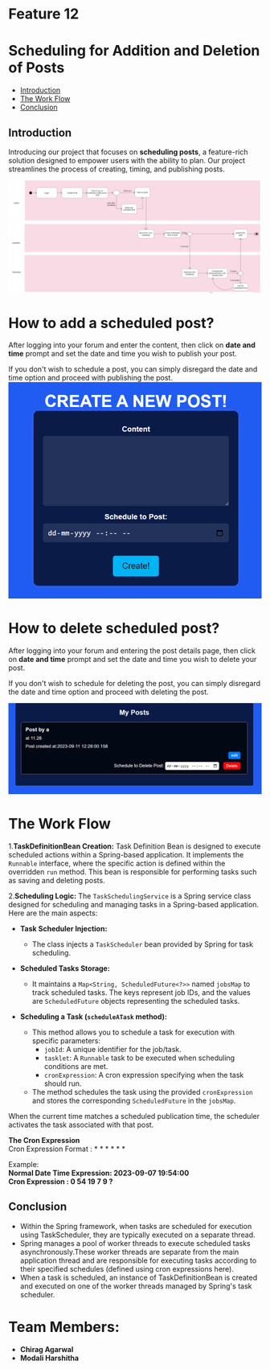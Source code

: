 # Feature 12

# Scheduling for Addition and Deletion of Posts

- [Introduction](#introduction)
- [The Work Flow](#the-work-flow)
- [Conclusion](#conclusion)

## Introduction

Introducing our project that focuses on **scheduling posts**, a feature-rich solution designed to empower users with the ability to plan. Our project streamlines the process of creating, timing, and publishing posts.

![Feature Work Flow](https://github.com/chiragagarwal-j/Feature-12-Scheduling-of-Posts/blob/main/Documentation/Feature%20Work%20Flow.png)

# How to add a scheduled post?

After logging into your forum and enter the content, then click on **date and time** prompt and set the date and time you wish to publish your post.

If you don't wish to schedule a post, you can simply disregard the date and time option and proceed with publishing the post.
![create post](https://github.com/chiragagarwal-j/Feature-12-Scheduling-of-Posts/blob/main/Documentation/new%20scheduled%20add%20post.png)

# How to delete scheduled post?

After logging into your forum and entering the post details page, then click on **date and time** prompt and set the date and time you wish to delete your post.

If you don't wish to schedule for deleting the post, you can simply disregard the date and time option and proceed with deleting the post.

![delete scheduled post](https://github.com/chiragagarwal-j/Feature-12-Scheduling-of-Posts/blob/main/Documentation/new%20scheduled%20del%20post.png)

# The Work Flow

1.**TaskDefinitionBean Creation:** Task Definition Bean is designed to execute scheduled actions within a Spring-based application. It implements the `Runnable` interface, where the specific action is defined within the overridden `run` method. This bean is responsible for performing tasks such as saving and deleting posts.

2.**Scheduling Logic:**
The `TaskSchedulingService` is a Spring service class designed for scheduling and managing tasks in a Spring-based application. Here are the main aspects:

- **Task Scheduler Injection:**

  - The class injects a `TaskScheduler` bean provided by Spring for task scheduling.

- **Scheduled Tasks Storage:**

  - It maintains a `Map<String, ScheduledFuture<?>>` named `jobsMap` to track scheduled tasks. The keys represent job IDs, and the values are `ScheduledFuture` objects representing the scheduled tasks.

- **Scheduling a Task (`scheduleATask` method):**
  - This method allows you to schedule a task for execution with specific parameters:
    - `jobId`: A unique identifier for the job/task.
    - `tasklet`: A `Runnable` task to be executed when scheduling conditions are met.
    - `cronExpression`: A cron expression specifying when the task should run.
  - The method schedules the task using the provided `cronExpression` and stores the corresponding `ScheduledFuture` in the `jobsMap`.

When the current time matches a scheduled publication time, the scheduler activates the task associated with that post.

**The Cron Expression** <br />
Cron Expression Format : \* \* \* \* \* \*

Example: <br />
**Normal Date Time Expression: 2023-09-07 19:54:00** <br />
**Cron Expression : 0 54 19 7 9 ?**

## Conclusion
- Within the Spring framework, when tasks are scheduled for execution using TaskScheduler, they are typically executed on a separate thread.
- Spring manages a pool of worker threads to execute scheduled tasks asynchronously.These worker threads are separate from the main application thread and are responsible for executing tasks according to their specified schedules (defined using cron expressions here).
- When a task is scheduled, an instance of TaskDefinitionBean is created and executed on one of the worker threads managed by Spring's task scheduler.

# Team Members:

- **Chirag Agarwal**
- **Modali Harshitha**
